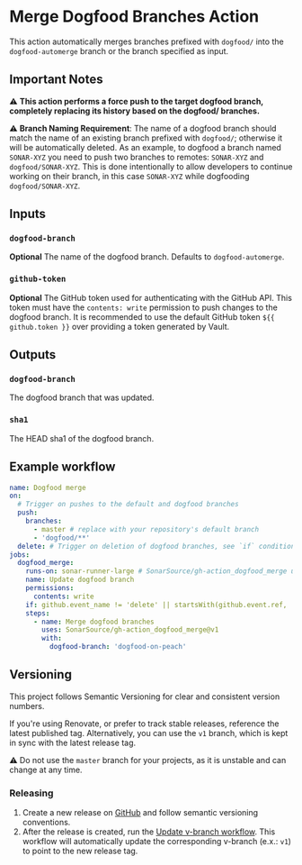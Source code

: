# Merge Dogfood Branches Action

This action automatically merges branches prefixed with `dogfood/` into the `dogfood-automerge` branch or the branch specified as input.

## Important Notes

⚠️ **This action performs a force push to the target dogfood branch, completely replacing its history based on the dogfood/ branches.**

⚠️ **Branch Naming Requirement**: The name of a dogfood branch should match the name of an existing branch prefixed with `dogfood/`;
otherwise it will be automatically deleted. As an example, to dogfood a branch named `SONAR-XYZ` you need to push two branches to remotes:
`SONAR-XYZ` and `dogfood/SONAR-XYZ`. This is done intentionally to allow developers to continue working on their branch, in this case
`SONAR-XYZ` while dogfooding `dogfood/SONAR-XYZ`.

## Inputs

### `dogfood-branch`

**Optional** The name of the dogfood branch. Defaults to `dogfood-automerge`.

### `github-token`

**Optional** The GitHub token used for authenticating with the GitHub API. This token must have the `contents: write` permission to push
changes to the dogfood branch. It is recommended to use the default GitHub token `${{ github.token }}` over providing a token generated by Vault.

## Outputs

### `dogfood-branch`

The dogfood branch that was updated.

### `sha1`

The HEAD sha1 of the dogfood branch.

## Example workflow

```yaml
name: Dogfood merge
on:
  # Trigger on pushes to the default and dogfood branches
  push:
    branches:
      - master # replace with your repository's default branch
      - 'dogfood/**'
  delete: # Trigger on deletion of dogfood branches, see `if` condition below
jobs:
  dogfood_merge:
    runs-on: sonar-runner-large # SonarSource/gh-action_dogfood_merge uses DinD
    name: Update dogfood branch
    permissions:
      contents: write
    if: github.event_name != 'delete' || startsWith(github.event.ref, 'dogfood/')
    steps:
      - name: Merge dogfood branches
        uses: SonarSource/gh-action_dogfood_merge@v1
        with:
          dogfood-branch: 'dogfood-on-peach'
```

## Versioning

This project follows Semantic Versioning for clear and consistent version numbers.

If you're using Renovate, or prefer to track stable releases, reference the latest published tag. Alternatively, you can use the `v1`
branch, which is kept in sync with the latest release tag.

⚠️ Do not use the `master` branch for your projects, as it is unstable and can change at any time.

### Releasing

1. Create a new release on [GitHub](https://github.com/SonarSource/gh-action_dogfood_merge/releases) and follow semantic versioning conventions.
1. After the release is created, run the [Update v-branch workflow](https://github.com/SonarSource/gh-action_dogfood_merge/actions/workflows/update-v-branch.yml).
This workflow will automatically update the corresponding v-branch (e.x.: `v1`) to point to the new release tag.
